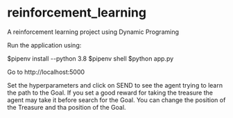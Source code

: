 # reinforcement_learning
A reinforcement learning project using Dynamic Programing

Run the application using:

$pipenv install --python 3.8
$pipenv shell
$python app.py

Go to http://localhost:5000

Set the hyperparameters and click on SEND to see the agent trying to learn the path to the Goal.
If you set a good reward for taking the treasure the agent may take it before search for the Goal.
You can change the position of the Treasure and tha position of the Goal.

